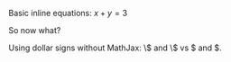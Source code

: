 Basic inline equations: $x+y=3$

So now what?

Using dollar signs without MathJax: \\$ and \\$ vs $ and $.

